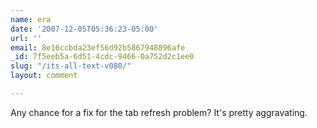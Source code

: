 ```yaml
---
name: era
date: '2007-12-05T05:36:23-05:00'
url: ''
email: 8e16ccbda23ef56d92b5867948896afe
_id: 7f5eeb5a-6d51-4cdc-9466-0a752d2c1ee0
slug: "/its-all-text-v080/"
layout: comment

---
```


Any chance for a fix for the tab refresh problem?  It's pretty aggravating.
